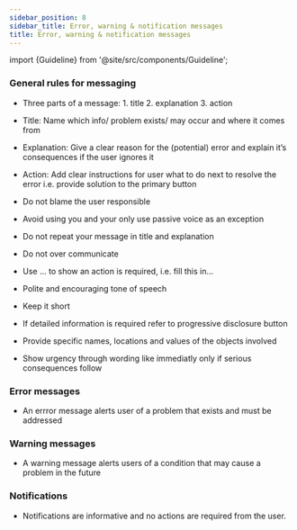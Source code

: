 ```yaml
---
sidebar_position: 8
sidebar_title: Error, warning & notification messages
title: Error, warning & notification messages
---
```


import {Guideline} from '@site/src/components/Guideline';

### General rules for messaging

- Three parts of a message: 1. title 2. explanation 3. action

- Title: Name which info/ problem exists/ may occur and where it comes from

- Explanation: Give a clear reason for the (potential) error and explain it’s consequences if the user ignores it

- Action: Add clear instructions for user what to do next to resolve the error i.e. provide solution to the primary button

- Do not blame the user responsible

- Avoid using you and your only use passive voice as an exception

- Do not repeat your message in title and explanation

- Do not over communicate

- Use … to show an action is required, i.e. fill this in…

- Polite and encouraging tone of speech

- Keep it short

- If detailed information is required refer to progressive disclosure button

- Provide specific names, locations and values of the objects involved

- Show urgency through wording like immediatly only if serious consequences follow

### Error messages

- An errror message alerts user of a problem that exists and must be addressed

<div class="d-flex flex-wrap">
<span class="m-2">
<Guideline do label='System error: You’re offline. Check your connection and try again.'></Guideline>
<Guideline do label='File error: We cannot upload this file. Try uploading again.'></Guideline>
<Guideline do label='Permission error: To carry out this task, you need more permissions. Contact admin to change permissions. '></Guideline>
<Guideline do={false} label='What did you do!?'></Guideline>
<Guideline do={false} label='The email address you entered does not match the required format. Please enter your email address using the standard format.'></Guideline>
<Guideline do={false} label='You have failed to delete the device.'></Guideline>
<Guideline do={false} label='Error 404'></Guideline>
<Guideline do={false} label='Value out of range.'></Guideline>
<Guideline do={false} label='File not found.'></Guideline>
<Guideline do={false} label='Title: Input error'></Guideline>
<Guideline do={false} label='Explanation: Input error detected.'></Guideline>
<Guideline do={false} label='Action: Try again.'></Guideline>
</span>
</div>

### Warning messages

- A warning message alerts users of a condition that may cause a problem in the future

<div class="d-flex flex-wrap">
<span class="m-2">
<Guideline do={false} label='Title: You have not saved all documents'></Guideline>
<Guideline do={false} label='Explanation: You have to save all documents'></Guideline>
<Guideline do={false} label='Action: (Ok button)'></Guideline>
</span>
</div>

### Notifications

- Notifications are informative and no actions are required from the user.

<div class="d-flex flex-wrap">
<span class="m-2">
<Guideline do label='Access Point 2 is connected.'></Guideline>
<Guideline do={false} label='Access Point connection failed. Try again.'></Guideline>
</span>

<span class="m-2">
<Guideline do label='Changes are saved automatically.'></Guideline>
<Guideline do={false} label='No rows to show.'></Guideline>
</span>
</div>
